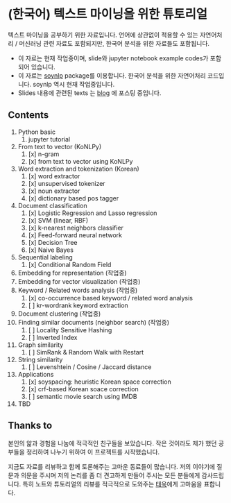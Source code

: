# (한국어) 텍스트 마이닝을 위한 튜토리얼

텍스트 마이닝을 공부하기 위한 자료입니다. 언어에 상관없이 적용할 수 있는 자연어처리 / 머신러닝 관련 자료도 포함되지만, 한국어 분석을 위한 자료들도 포함됩니다. 

- 이 자료는 현재 작업중이며, slide와 jupyter notebook example codes가 포함되어 있습니다. 
- 이 자료는 [soynlp](https://github.com/lovit/soynlp) package를 이용합니다. 한국어 분석을 위한 자연어처리 코드입니다. soynlp 역시 현재 작업중입니다. 
- Slides 내용에 관련된 texts 는 [blog][lovit_blog] 에 포스팅 중입니다.

## Contents
1. Python basic
    1. jupyter tutorial
1. From text to vector (KoNLPy)
    1. [x] n-gram
    1. [x] from text to vector using KoNLPy
1. Word extraction and tokenization (Korean)
    1. [x] word extractor
    1. [x] unsupervised tokenizer
    1. [x] noun extractor
    1. [x] dictionary based pos tagger
1. Document classification
    1. [x] Logistic Regression and Lasso regression
    1. [x] SVM (linear, RBF)
    1. [x] k-nearest neighbors classifier
    1. [x] Feed-forward neural network
    1. [x] Decision Tree
    1. [x] Naive Bayes
1. Sequential labeling
    1. [x] Conditional Random Field
1. Embedding for representation (작업중)
1. Embedding for vector visualization (작업중)
1. Keyword / Related words analysis (작업중)
    1. [x] co-occurrence based keyword / related word analysis
    1. [ ] kr-wordrank keyword extraction
1. Document clustering (작업중)
1. Finding similar documents (neighbor search) (작업중)
    1. [ ] Locality Sensitive Hashing
    1. [ ] Inverted Index
1. Graph similarity
    1. [ ] SimRank & Random Walk with Restart
1. String similarity
    1. [ ] Levenshtein / Cosine / Jaccard distance
1. Applications
    1. [x] soyspacing: heuristic Korean space correction
    1. [x] crf-based Korean soace correction
    1. [ ] semantic movie search using IMDB
1. TBD

## Thanks to

본인의 앎과 경험을 나눔에 적극적인 친구들을 보았습니다. 작은 것이라도 제가 했던 공부들을 정리하여 나누기 위하여 이 프로젝트를 시작했습니다. 

지금도 자료를 리뷰하고 함께 토론해주는 고마운 동료들이 많습니다. 저의 이야기에 질문과 의문을 주시며 저의 논리를 좀 더 견고하게 만들어 주시는 모든 분들에게 감사드립니다. 특히 노트와 튜토리얼의 리뷰를 적극적으로 도와주는 [태욱][taewook_git]에게 고마움을 표합니다.

[taewook_git]: https://github.com/Wook0129
[lovit_blog]: https://lovit.github.io